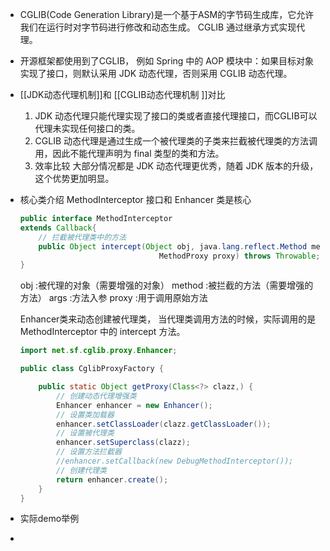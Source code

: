 - CGLIB(Code Generation Library)是一个基于ASM的字节码生成库，它允许我们在运行时对字节码进行修改和动态生成。
  CGLIB 通过继承方式实现代理。
- 开源框架都使用到了CGLIB， 
  例如 Spring 中的 AOP 模块中：如果目标对象实现了接口，则默认采用 JDK 动态代理，否则采用 CGLIB 动态代理。
- [[JDK动态代理机制]]和 [[CGLIB动态代理机制 ]]对比
  1. JDK 动态代理只能代理实现了接口的类或者直接代理接口，而CGLIB可以代理未实现任何接口的类。
  2. CGLIB 动态代理是通过生成一个被代理类的子类来拦截被代理类的方法调用，因此不能代理声明为 final 类型的类和方法。
  3. 效率比较
  大部分情况都是 JDK 动态代理更优秀，随着 JDK 版本的升级，这个优势更加明显。
- 核心类介绍
  MethodInterceptor 接口和 Enhancer 类是核心
  ```java
  public interface MethodInterceptor
  extends Callback{
      // 拦截被代理类中的方法
      public Object intercept(Object obj, java.lang.reflect.Method method, Object[] args,
                                 MethodProxy proxy) throws Throwable;
  }
  ```
  obj :被代理的对象（需要增强的对象）
  method :被拦截的方法（需要增强的方法）
  args :方法入参
  proxy :用于调用原始方法
  
  Enhancer类来动态创建被代理类，
  当代理类调用方法的时候，实际调用的是 MethodInterceptor 中的 intercept 方法。
  ```java
  import net.sf.cglib.proxy.Enhancer;
  
  public class CglibProxyFactory {
  
      public static Object getProxy(Class<?> clazz,) {
          // 创建动态代理增强类
          Enhancer enhancer = new Enhancer();
          // 设置类加载器
          enhancer.setClassLoader(clazz.getClassLoader());
          // 设置被代理类
          enhancer.setSuperclass(clazz);
          // 设置方法拦截器
          //enhancer.setCallback(new DebugMethodInterceptor());
          // 创建代理类
          return enhancer.create();
      }
  }
  ```
- 实际demo举例
-